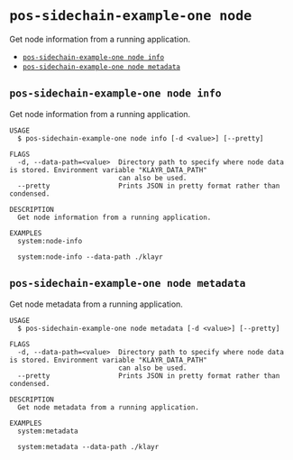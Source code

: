 # `pos-sidechain-example-one node`

Get node information from a running application.

- [`pos-sidechain-example-one node info`](#pos-sidechain-example-one-node-info)
- [`pos-sidechain-example-one node metadata`](#pos-sidechain-example-one-node-metadata)

## `pos-sidechain-example-one node info`

Get node information from a running application.

```
USAGE
  $ pos-sidechain-example-one node info [-d <value>] [--pretty]

FLAGS
  -d, --data-path=<value>  Directory path to specify where node data is stored. Environment variable "KLAYR_DATA_PATH"
                           can also be used.
  --pretty                 Prints JSON in pretty format rather than condensed.

DESCRIPTION
  Get node information from a running application.

EXAMPLES
  system:node-info

  system:node-info --data-path ./klayr
```

## `pos-sidechain-example-one node metadata`

Get node metadata from a running application.

```
USAGE
  $ pos-sidechain-example-one node metadata [-d <value>] [--pretty]

FLAGS
  -d, --data-path=<value>  Directory path to specify where node data is stored. Environment variable "KLAYR_DATA_PATH"
                           can also be used.
  --pretty                 Prints JSON in pretty format rather than condensed.

DESCRIPTION
  Get node metadata from a running application.

EXAMPLES
  system:metadata

  system:metadata --data-path ./klayr
```
